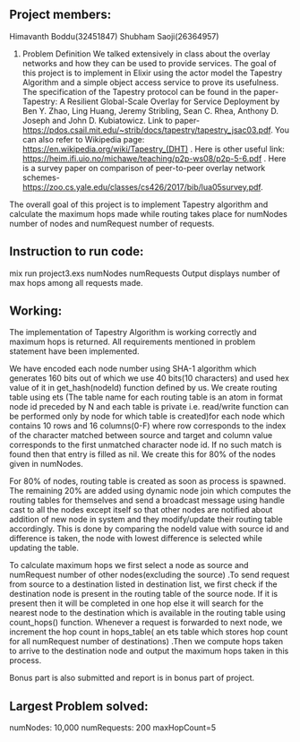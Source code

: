 Project members:
------------------------
Himavanth Boddu(32451847)
Shubham Saoji(26364957)

1. Problem Definition
We talked extensively in class about the overlay networks and how they can be used to
provide services. The goal of this project is to implement in Elixir using the actor model
the Tapestry Algorithm and a simple object access service to prove its usefulness. The
specification of the Tapestry protocol can be found in the paper-
Tapestry: A Resilient Global-Scale Overlay for Service Deployment by Ben Y. Zhao, Ling
Huang, Jeremy Stribling, Sean C. Rhea, Anthony D. Joseph and John D. Kubiatowicz. Link
to paper- https://pdos.csail.mit.edu/~strib/docs/tapestry/tapestry_jsac03.pdf. You can
also refer to Wikipedia page: https://en.wikipedia.org/wiki/Tapestry_(DHT) . Here is
other useful link: https://heim.ifi.uio.no/michawe/teaching/p2p-ws08/p2p-5-6.pdf .
Here is a survey paper on comparison of peer-to-peer overlay network schemes-
https://zoo.cs.yale.edu/classes/cs426/2017/bib/lua05survey.pdf.

The overall goal of this project is to implement Tapestry algorithm and calculate the maximum hops made while routing takes place for numNodes number of nodes and numRequest number of requests.

Instruction to run code:
------------------------
mix run project3.exs numNodes numRequests
Output displays number of max hops among all requests made.

Working:
------------------------
The implementation of Tapestry Algorithm is working correctly and maximum hops is returned. All requirements mentioned in problem statement have been implemented.

We have encoded each node number using SHA-1 algorithm which generates 160 bits out of which we use 40 bits(10 characters) and used hex value of it in get_hash(nodeId) function defined by us. We create routing table using ets (The table name for each routing table is an atom in format node id preceded by N and each table is private i.e. read/write function can be performed only by node for which table is created)for each node which contains 10 rows and 16 columns(0-F) where row corresponds to the index of the character matched between source and target and column value corresponds to the first unmatched character node id. If no such match is found then that entry is filled as nil. We create this for 80% of the nodes given in numNodes.

For 80% of nodes, routing table is created as soon as process is spawned. The remaining 20% are added using dynamic node join which computes the routing tables for themselves and send a broadcast message using handle cast to all the nodes except itself so that other nodes are notified about addition of new node in system and they modify/update their routing table accordingly. This is done by comparing the nodeId value with source id and difference is taken, the node with lowest difference is selected while updating the table.

To calculate maximum hops we first select a node as source and numRequest number of other nodes(excluding the source) .To send request from source to a destination listed in destination list, we first check if the destination node is present in the routing table of the source node. If it is present then it will be completed in one hop else it will search for the nearest node to the destination which is available in the routing table using count_hops() function. Whenever a request is forwarded to next node, we increment the hop count in hops_table( an ets table which stores hop count for all numRequest number of destinations) .Then we compute hops taken to arrive to the destination node and output the maximum hops taken in this process.

Bonus part is also submitted and report is in bonus part of project.


Largest Problem solved:
-------------------------
numNodes: 10,000
numRequests: 200
maxHopCount=5
